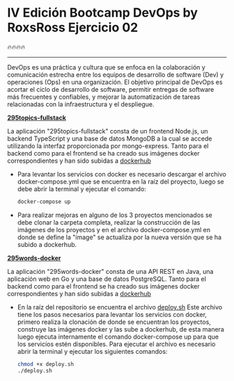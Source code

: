 # IV Edición Bootcamp DevOps by RoxsRoss Ejercicio 02

🔥🔥🔥🔥

---
DevOps es una práctica y cultura que se enfoca en la colaboración y comunicación estrecha entre los equipos de desarrollo de software (Dev) y operaciones (Ops) en una organización. El objetivo principal de DevOps es acortar el ciclo de desarrollo de software, permitir entregas de software más frecuentes y confiables, y mejorar la automatización de tareas relacionadas con la infraestructura y el despliegue.

**[295topics-fullstack](https://github.com/erickcernarequejo/bootcamp-devops-2023/tree/ejercicio2-dockeriza/295topics-fullstack)**

La aplicación "295topics-fullstack" consta de un frontend Node.js, un backend TypeScript y una base de datos MongoDB a la cual se accede utilizando la interfaz proporcionada por mongo-express. Tanto para el backend como para el frontend se ha creado sus imágenes docker correspondientes y han sido subidas a [dockerhub](https://hub.docker.com/repositories/erickcernarequejo)

- Para levantar los servicios con docker es necesario descargar el archivo docker-compose.yml que se encuentra en la raíz del proyecto, luego se debe abrir la terminal y ejecutar el comando:
  ```bash
  docker-compose up
  ```
  
- Para realizar mejoras en alguno de los 3 proyectos mencionados se debe clonar la carpeta completa, realizar la construcción de las imágenes de los proyectos y en el archivo docker-compose.yml en donde se define la "image" se actualiza por la nueva versión que se ha subido a dockerhub.

**[295words-docker](https://github.com/erickcernarequejo/bootcamp-devops-2023/tree/ejercicio2-dockeriza/295words-docker)**

La aplicación "295words-docker" consta de una API REST en Java, una aplicación web en Go y una base de datos PostgreSQL. Tanto para el backend como para el frontend se ha creado sus imágenes docker correspondientes y han sido subidas a [dockerhub](https://hub.docker.com/repositories/erickcernarequejo)

- En la raíz del repositorio se encuentra el archivo [deploy.sh](https://github.com/erickcernarequejo/bootcamp-devops-2023/blob/ejercicio2-dockeriza/deploy.sh) Este archivo tiene los pasos necesarios para levantar los servicios con docker, primero realiza la clonación de donde se encuentran los proyectos, construye las imágenes docker y las sube a dockerhub, de esta manera luego ejecuta internamente el comando docker-compose up para que los servicios estén disponibles. Para ejecutar el archivo es necesario abrir la terminal y ejecutar los siguientes comandos:
  
  ```bash
  chmod +x deploy.sh
  ./deploy.sh
  ```
